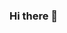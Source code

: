### Hi there 👋

<!--
**rashmi-little/rashmi-little** is a ✨ _special_ ✨ repository because its `README.md` (this file) appears on your GitHub profile.

Here are some ideas to get you started:

- 🔭 I’m currently working on java & spring-boot.
- 🌱 I’m currently learning Spring boot and Data structure.
- 👯 I’m looking to collaborate on any tech related project.
- 🤔 I’m looking for help with real projects.
- 💬 Ask me about java, spring-boot.
- 📫 How to reach me: ...
- 😄 Pronouns: Little.
- ⚡ Fun fact: i live in imagination more than reality.
-->
